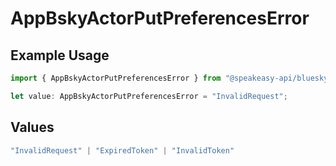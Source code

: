 # AppBskyActorPutPreferencesError

## Example Usage

```typescript
import { AppBskyActorPutPreferencesError } from "@speakeasy-api/bluesky/models/errors";

let value: AppBskyActorPutPreferencesError = "InvalidRequest";
```

## Values

```typescript
"InvalidRequest" | "ExpiredToken" | "InvalidToken"
```